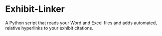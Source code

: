 # Exhibit-Linker
A Python script that reads your Word and Excel files and adds automated, relative hyperlinks to your exhibit citations.
